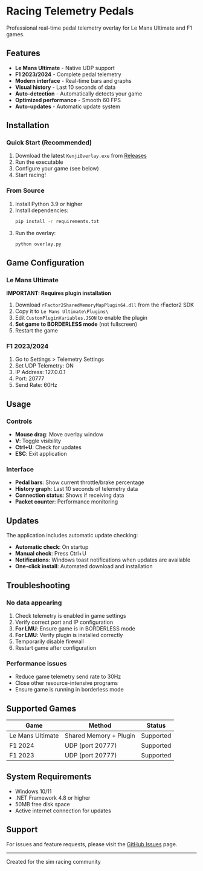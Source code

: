 # Racing Telemetry Pedals

Professional real-time pedal telemetry overlay for Le Mans Ultimate and F1 games.

## Features

- **Le Mans Ultimate** - Native UDP support
- **F1 2023/2024** - Complete pedal telemetry
- **Modern interface** - Real-time bars and graphs
- **Visual history** - Last 10 seconds of data
- **Auto-detection** - Automatically detects your game
- **Optimized performance** - Smooth 60 FPS
- **Auto-updates** - Automatic update system

## Installation

### Quick Start (Recommended)

1. Download the latest `KenjiOverlay.exe` from [Releases](https://github.com/Kenjiisok/game-telemetry/releases)
2. Run the executable
3. Configure your game (see below)
4. Start racing!

### From Source

1. Install Python 3.9 or higher
2. Install dependencies:
   ```bash
   pip install -r requirements.txt
   ```
3. Run the overlay:
   ```bash
   python overlay.py
   ```

## Game Configuration

### Le Mans Ultimate

**IMPORTANT: Requires plugin installation**

1. Download `rFactor2SharedMemoryMapPlugin64.dll` from the rFactor2 SDK
2. Copy it to `Le Mans Ultimate\Plugins\`
3. Edit `CustomPluginVariables.JSON` to enable the plugin
4. **Set game to BORDERLESS mode** (not fullscreen)
5. Restart the game

### F1 2023/2024

1. Go to Settings > Telemetry Settings
2. Set UDP Telemetry: ON
3. IP Address: 127.0.0.1
4. Port: 20777
5. Send Rate: 60Hz

## Usage

### Controls

- **Mouse drag**: Move overlay window
- **V**: Toggle visibility
- **Ctrl+U**: Check for updates
- **ESC**: Exit application

### Interface

- **Pedal bars**: Show current throttle/brake percentage
- **History graph**: Last 10 seconds of telemetry data
- **Connection status**: Shows if receiving data
- **Packet counter**: Performance monitoring

## Updates

The application includes automatic update checking:

- **Automatic check**: On startup
- **Manual check**: Press Ctrl+U
- **Notifications**: Windows toast notifications when updates are available
- **One-click install**: Automated download and installation

## Troubleshooting

### No data appearing

1. Check telemetry is enabled in game settings
2. Verify correct port and IP configuration
3. **For LMU**: Ensure game is in BORDERLESS mode
4. **For LMU**: Verify plugin is installed correctly
5. Temporarily disable firewall
6. Restart game after configuration

### Performance issues

- Reduce game telemetry send rate to 30Hz
- Close other resource-intensive programs
- Ensure game is running in borderless mode

## Supported Games

| Game             | Method                 | Status    |
| ---------------- | ---------------------- | --------- |
| Le Mans Ultimate | Shared Memory + Plugin | Supported |
| F1 2024          | UDP (port 20777)       | Supported |
| F1 2023          | UDP (port 20777)       | Supported |

## System Requirements

- Windows 10/11
- .NET Framework 4.8 or higher
- 50MB free disk space
- Active internet connection for updates

## Support

For issues and feature requests, please visit the [GitHub Issues](https://github.com/Kenjiisok/game-telemetry/issues) page.

---

Created for the sim racing community